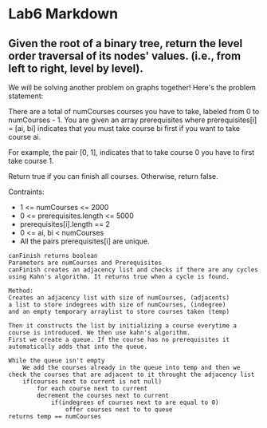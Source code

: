 # Lab6 Markdown
## Given the root of a binary tree, return the level order traversal of its nodes' values. (i.e., from left to right, level by level).
We will be solving another problem on graphs together! Here's the problem statement:

There are a total of numCourses courses you have to take, labeled from 0 to numCourses - 1. You are given an array prerequisites where prerequisites[i] = [ai, bi] indicates that you must take course bi first if you want to take course ai.

For example, the pair [0, 1], indicates that to take course 0 you have to first take course 1.

Return true if you can finish all courses. Otherwise, return false.

Contraints:

* 1 <= numCourses <= 2000
* 0 <= prerequisites.length <= 5000
* prerequisites[i].length == 2
* 0 <= ai, bi < numCourses
* All the pairs prerequisites[i] are unique.

```
canFinish returns boolean
Parameters are numCourses and Prerequisites
canFinish creates an adjacency list and checks if there are any cycles using Kahn's algorithm. It returns true when a cycle is found.

Method:
Creates an adjacency list with size of numCourses, (adjacents)
a list to store indegrees with size of numCourses, (indegree)
and an empty temporary arraylist to store courses taken (temp)

Then it constructs the list by initializing a course everytime a course is introduced. We then use kahn's algorithm.
First we create a queue. If the course has no prerequisites it automatically adds that into the queue.

While the queue isn't empty
    We add the courses already in the queue into temp and then we check the courses that are adjacent to it throught the adjacency list
    if(courses next to current is not null)
        for each course next to current 
        decrement the courses next to current
            if(indegrees of courses next to are equal to 0)
                offer courses next to to queue
returns temp == numCourses 

